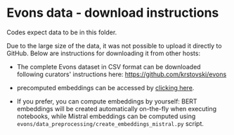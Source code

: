 # Evons data - download instructions

Codes expect data to be in this folder.

Due to the large size of the data, it was not possible to upload it directly to GitHub. Below are instructions for downloading it from other hosts:

- The complete Evons dataset in CSV format can be downloaded following curators' instructions here: https://github.com/krstovski/evons

- precomputed embeddings can be accessed by [clicking here](https://drive.google.com/drive/folders/1X27WjPEKzAcC5jXai8cuI8FEmWkjJb6l?usp=sharing).

- If you prefer, you can compute embeddings by yourself: BERT embeddings will be created automatically on-the-fly when executing notebooks, while Mistral embeddings can be computed using `evons/data_preprocessing/create_embeddings_mistral.py` script.